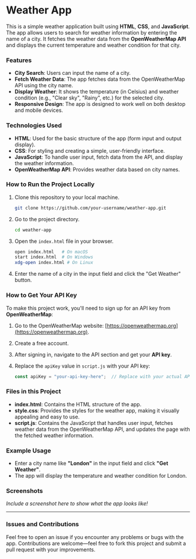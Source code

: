 # Weather App

This is a simple weather application built using **HTML**, **CSS**, and **JavaScript**. The app allows users to search for weather information by entering the name of a city. It fetches the weather data from the **OpenWeatherMap API** and displays the current temperature and weather condition for that city.

### Features

- **City Search**: Users can input the name of a city.
- **Fetch Weather Data**: The app fetches data from the OpenWeatherMap API using the city name.
- **Display Weather**: It shows the temperature (in Celsius) and weather condition (e.g., "Clear sky", "Rainy", etc.) for the selected city.
- **Responsive Design**: The app is designed to work well on both desktop and mobile devices.

### Technologies Used

- **HTML**: Used for the basic structure of the app (form input and output display).
- **CSS**: For styling and creating a simple, user-friendly interface.
- **JavaScript**: To handle user input, fetch data from the API, and display the weather information.
- **OpenWeatherMap API**: Provides weather data based on city names.

### How to Run the Project Locally

1. Clone this repository to your local machine.

   ```bash
   git clone https://github.com/your-username/weather-app.git
   ```

2. Go to the project directory.

   ```bash
   cd weather-app
   ```

3. Open the `index.html` file in your browser.

   ```bash
   open index.html   # On macOS
   start index.html  # On Windows
   xdg-open index.html # On Linux
   ```

4. Enter the name of a city in the input field and click the "Get Weather" button.

### How to Get Your API Key

To make this project work, you'll need to sign up for an API key from **OpenWeatherMap**:

1. Go to the OpenWeatherMap website: [https://openweathermap.org](https://openweathermap.org).
2. Create a free account.
3. After signing in, navigate to the API section and get your **API key**.
4. Replace the `apiKey` value in `script.js` with your API key:

   ```javascript
   const apiKey = "your-api-key-here";  // Replace with your actual API key
   ```

### Files in this Project

- **index.html**: Contains the HTML structure of the app.
- **style.css**: Provides the styles for the weather app, making it visually appealing and easy to use.
- **script.js**: Contains the JavaScript that handles user input, fetches weather data from the OpenWeatherMap API, and updates the page with the fetched weather information.

### Example Usage

- Enter a city name like **"London"** in the input field and click **"Get Weather"**.
- The app will display the temperature and weather condition for London.

### Screenshots

*Include a screenshot here to show what the app looks like!*

---

### Issues and Contributions

Feel free to open an issue if you encounter any problems or bugs with the app. Contributions are welcome—feel free to fork this project and submit a pull request with your improvements.
